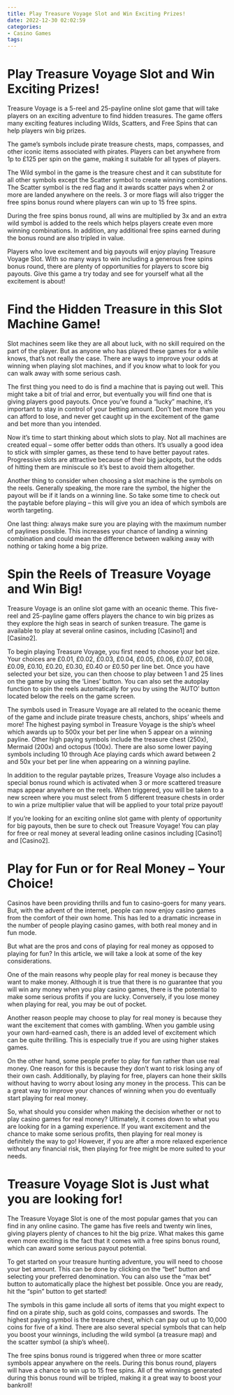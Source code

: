 ```yaml
---
title: Play Treasure Voyage Slot and Win Exciting Prizes!
date: 2022-12-30 02:02:59
categories:
- Casino Games
tags:
---
```



#  Play Treasure Voyage Slot and Win Exciting Prizes!

Treasure Voyage is a 5-reel and 25-payline online slot game that will take players on an exciting adventure to find hidden treasures. The game offers many exciting features including Wilds, Scatters, and Free Spins that can help players win big prizes.

The game’s symbols include pirate treasure chests, maps, compasses, and other iconic items associated with pirates. Players can bet anywhere from 1p to £125 per spin on the game, making it suitable for all types of players.

The Wild symbol in the game is the treasure chest and it can substitute for all other symbols except the Scatter symbol to create winning combinations. The Scatter symbol is the red flag and it awards scatter pays when 2 or more are landed anywhere on the reels. 3 or more flags will also trigger the free spins bonus round where players can win up to 15 free spins.

During the free spins bonus round, all wins are multiplied by 3x and an extra wild symbol is added to the reels which helps players create even more winning combinations. In addition, any additional free spins earned during the bonus round are also tripled in value.

Players who love excitement and big payouts will enjoy playing Treasure Voyage Slot. With so many ways to win including a generous free spins bonus round, there are plenty of opportunities for players to score big payouts. Give this game a try today and see for yourself what all the excitement is about!

#  Find the Hidden Treasure in this Slot Machine Game!

Slot machines seem like they are all about luck, with no skill required on the part of the player. But as anyone who has played these games for a while knows, that’s not really the case. There are ways to improve your odds at winning when playing slot machines, and if you know what to look for you can walk away with some serious cash.

The first thing you need to do is find a machine that is paying out well. This might take a bit of trial and error, but eventually you will find one that is giving players good payouts. Once you’ve found a “lucky” machine, it’s important to stay in control of your betting amount. Don’t bet more than you can afford to lose, and never get caught up in the excitement of the game and bet more than you intended.

Now it’s time to start thinking about which slots to play. Not all machines are created equal – some offer better odds than others. It’s usually a good idea to stick with simpler games, as these tend to have better payout rates. Progressive slots are attractive because of their big jackpots, but the odds of hitting them are miniscule so it’s best to avoid them altogether.

Another thing to consider when choosing a slot machine is the symbols on the reels. Generally speaking, the more rare the symbol, the higher the payout will be if it lands on a winning line. So take some time to check out the paytable before playing – this will give you an idea of which symbols are worth targeting.

One last thing: always make sure you are playing with the maximum number of paylines possible. This increases your chance of landing a winning combination and could mean the difference between walking away with nothing or taking home a big prize.

#  Spin the Reels of Treasure Voyage and Win Big!

Treasure Voyage is an online slot game with an oceanic theme. This five-reel and 25-payline game offers players the chance to win big prizes as they explore the high seas in search of sunken treasure. The game is available to play at several online casinos, including [Casino1] and [Casino2].

To begin playing Treasure Voyage, you first need to choose your bet size. Your choices are £0.01, £0.02, £0.03, £0.04, £0.05, £0.06, £0.07, £0.08, £0.09, £0.10, £0.20, £0.30, £0.40 or £0.50 per line bet. Once you have selected your bet size, you can then choose to play between 1 and 25 lines on the game by using the ‘Lines’ button. You can also set the autoplay function to spin the reels automatically for you by using the ‘AUTO’ button located below the reels on the game screen.

The symbols used in Treasure Voyage are all related to the oceanic theme of the game and include pirate treasure chests, anchors, ships’ wheels and more! The highest paying symbol in Treasure Voyage is the ship’s wheel which awards up to 500x your bet per line when 5 appear on a winning payline. Other high paying symbols include the treasure chest (250x), Mermaid (200x) and octopus (100x). There are also some lower paying symbols including 10 through Ace playing cards which award between 2 and 50x your bet per line when appearing on a winning payline.

In addition to the regular paytable prizes, Treasure Voyage also includes a special bonus round which is activated when 3 or more scattered treasure maps appear anywhere on the reels. When triggered, you will be taken to a new screen where you must select from 5 different treasure chests in order to win a prize multiplier value that will be applied to your total prize payout!

If you’re looking for an exciting online slot game with plenty of opportunity for big payouts, then be sure to check out Treasure Voyage! You can play for free or real money at several leading online casinos including [Casino1] and [Casino2].

#  Play for Fun or for Real Money – Your Choice!

Casinos have been providing thrills and fun to casino-goers for many years. But, with the advent of the internet, people can now enjoy casino games from the comfort of their own home. This has led to a dramatic increase in the number of people playing casino games, with both real money and in fun mode.

But what are the pros and cons of playing for real money as opposed to playing for fun? In this article, we will take a look at some of the key considerations.

One of the main reasons why people play for real money is because they want to make money. Although it is true that there is no guarantee that you will win any money when you play casino games, there is the potential to make some serious profits if you are lucky. Conversely, if you lose money when playing for real, you may be out of pocket.

Another reason people may choose to play for real money is because they want the excitement that comes with gambling. When you gamble using your own hard-earned cash, there is an added level of excitement which can be quite thrilling. This is especially true if you are using higher stakes games.

On the other hand, some people prefer to play for fun rather than use real money. One reason for this is because they don’t want to risk losing any of their own cash. Additionally, by playing for free, players can hone their skills without having to worry about losing any money in the process. This can be a great way to improve your chances of winning when you do eventually start playing for real money.

So, what should you consider when making the decision whether or not to play casino games for real money? Ultimately, it comes down to what you are looking for in a gaming experience. If you want excitement and the chance to make some serious profits, then playing for real money is definitely the way to go! However, if you are after a more relaxed experience without any financial risk, then playing for free might be more suited to your needs.

#  Treasure Voyage Slot is Just what you are looking for!

The Treasure Voyage Slot is one of the most popular games that you can find in any online casino. The game has five reels and twenty win lines, giving players plenty of chances to hit the big prize. What makes this game even more exciting is the fact that it comes with a free spins bonus round, which can award some serious payout potential.

To get started on your treasure hunting adventure, you will need to choose your bet amount. This can be done by clicking on the “bet” button and selecting your preferred denomination. You can also use the “max bet” button to automatically place the highest bet possible. Once you are ready, hit the “spin” button to get started!

The symbols in this game include all sorts of items that you might expect to find on a pirate ship, such as gold coins, compasses and swords. The highest paying symbol is the treasure chest, which can pay out up to 10,000 coins for five of a kind. There are also several special symbols that can help you boost your winnings, including the wild symbol (a treasure map) and the scatter symbol (a ship’s wheel).

The free spins bonus round is triggered when three or more scatter symbols appear anywhere on the reels. During this bonus round, players will have a chance to win up to 15 free spins. All of the winnings generated during this bonus round will be tripled, making it a great way to boost your bankroll!